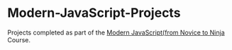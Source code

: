 # Modern-JavaScript-Projects

Projects completed as part of the [Modern JavaScript(from Novice to Ninja](https://www.udemy.com/course/modern-javascript-from-novice-to-ninja) Course.
